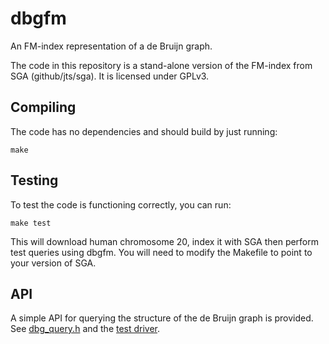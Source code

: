 dbgfm
=====

An FM-index representation of a de Bruijn graph.

The code in this repository is a stand-alone version of the FM-index from SGA (github/jts/sga).
It is licensed under GPLv3.

## Compiling

The code has no dependencies and should build by just running:

	make

## Testing

To test the code is functioning correctly, you can run:

	make test

This will download human chromosome 20, index it with SGA then perform test queries using dbgfm.
You will need to modify the Makefile to point to your version of SGA.

## API

A simple API for querying the structure of the de Bruijn graph is provided. See [dbg_query.h](/dbg_query.h/) and the [test driver](main.cpp).
